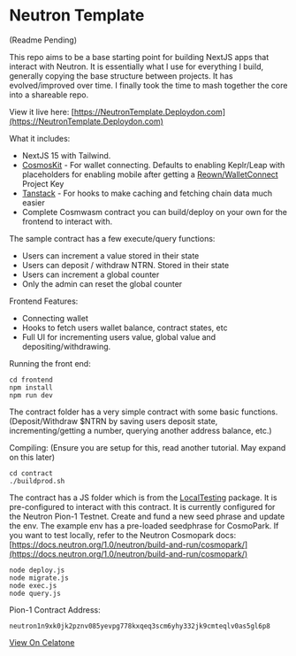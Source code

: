 # Neutron Template

(Readme Pending)


This repo aims to be a base starting point for building NextJS apps that interact with Neutron. It is essentially what I use for everything I build, generally copying the base structure between projects. It has evolved/improved over time. I finally took the time to mash together the core into a shareable repo. 

View it live here: [https://NeutronTemplate.Deploydon.com](https://NeutronTemplate.Deploydon.com)


What it includes:
- NextJS 15 with Tailwind.
- [CosmosKit](https://github.com/cosmology-tech/cosmos-kit) - For wallet connecting. Defaults to enabling Keplr/Leap with placeholders for enabling mobile after getting a [Reown/WalletConnect](https://cloud.reown.com/) Project Key 
- [Tanstack](https://github.com/TanStack/query) - For hooks to make caching and fetching chain data much easier
- Complete Cosmwasm contract you can build/deploy on your own for the frontend to interact with.


The sample contract has a few execute/query functions:
- Users can increment a value stored in their state
- Users can deposit / withdraw NTRN. Stored in their state
- Users can increment a global counter
- Only the admin can reset the global counter



Frontend Features:
- Connecting wallet
- Hooks to fetch users wallet balance, contract states, etc
- Full UI for incrementing users value, global value and depositing/withdrawing.

Running the front end:

```
cd frontend
npm install
npm run dev
```


The contract folder has a very simple contract with some basic functions. (Deposit/Withdraw $NTRN by saving users deposit state, incrementing/getting a number, querying another address balance, etc.)


Compiling:
(Ensure you are setup for this, read another tutorial. May expand on this later)
```
cd contract
./buildprod.sh
```


The contract has a JS folder which is from the [LocalTesting](https://github.com/Deploydon/LocalTesting/) package. It is pre-configured to interact with this contract. It is currently configured for the Neutron Pion-1 Testnet. Create and fund a new seed phrase and update the env. The example env has a pre-loaded seedphrase for CosmoPark. If you want to test locally, refer to the Neutron Cosmopark docs: [https://docs.neutron.org/1.0/neutron/build-and-run/cosmopark/](https://docs.neutron.org/1.0/neutron/build-and-run/cosmopark/)


```
node deploy.js
node migrate.js
node exec.js
node query.js
```


Pion-1 Contract Address:
```
neutron1n9xk0jk2pznv085yevpg778kxqeq3scm6yhy332jk9cmteqlv0as5gl6p8
```

[View On Celatone](https://neutron.celat.one/pion-1/contracts/neutron1n9xk0jk2pznv085yevpg778kxqeq3scm6yhy332jk9cmteqlv0as5gl6p8)